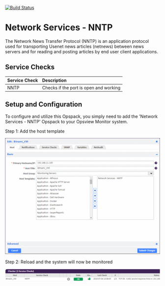 [![Build Status](https://travis-ci.org/opsview/network-services-nntp.svg?branch=master)](https://travis-ci.org/opsview/network-services-nntp)

# Network Services - NNTP

The Network News Transfer Protocol (NNTP) is an application protocol used for transporting Usenet news articles (netnews) between news servers and for reading and posting articles by end user client applications.

## Service Checks

| Service Check | Description |
|:------------- |:----------- |
| NNTP | Checks if the port is open and working |

## Setup and Configuration

To configure and utilize this Opspack, you simply need to add the 'Network Services - NNTP' Opspack to your Opsview Monitor system.

Step 1: Add the host template

![Add Opspack to host](/docs/img/add_nntp_host.png?raw=true)

Step 2: Reload and the system will now be monitored

![View host service checks](/docs/img/view_nntp_service_checks.png?raw=true)
